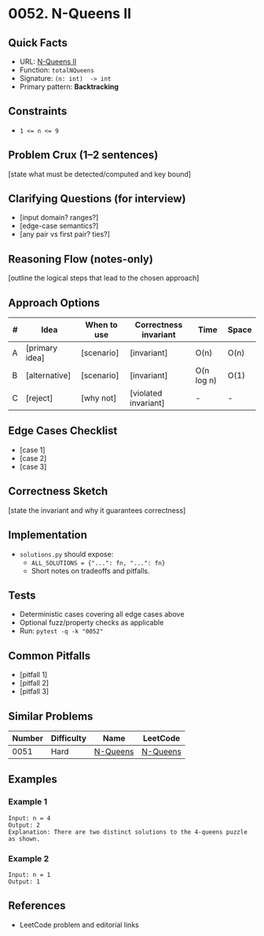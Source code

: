 # 0052. N-Queens II

## Quick Facts

- URL: [N-Queens II](https://leetcode.com/problems/n-queens-ii/)
- Function: `totalNQueens`
- Signature: `(n: int)  -> int`
- Primary pattern: **Backtracking**

## Constraints

- `1 <= n <= 9`

## Problem Crux (1–2 sentences)

[state what must be detected/computed and key bound]

## Clarifying Questions (for interview)

- [input domain? ranges?]
- [edge-case semantics?]
- [any pair vs first pair? ties?]

## Reasoning Flow (notes-only)

[outline the logical steps that lead to the chosen approach]

## Approach Options

| # | Idea | When to use | Correctness invariant | Time | Space |
|---|------|-------------|-----------------------|------|-------|
| A | [primary idea] | [scenario] | [invariant] | O(n) | O(n) |
| B | [alternative] | [scenario] | [invariant] | O(n log n) | O(1) |
| C | [reject] | [why not] | [violated invariant] | - | - |

## Edge Cases Checklist

- [case 1]
- [case 2]
- [case 3]

## Correctness Sketch

[state the invariant and why it guarantees correctness]

## Implementation

- `solutions.py` should expose:
  - `ALL_SOLUTIONS = {"...": fn, "...": fn}`
  - Short notes on tradeoffs and pitfalls.

## Tests

- Deterministic cases covering all edge cases above
- Optional fuzz/property checks as applicable
- Run: `pytest -q -k "0052"`

## Common Pitfalls

- [pitfall 1]
- [pitfall 2]
- [pitfall 3]

## Similar Problems

| Number | Difficulty | Name | LeetCode |
|---|---|---|---|
| 0051 | Hard | [N-Queens](../0051-n-queens/readme.md) | [N-Queens](https://leetcode.com/problems/n-queens/) |

## Examples

### Example 1

```text
Input: n = 4
Output: 2
Explanation: There are two distinct solutions to the 4-queens puzzle as shown.
```

### Example 2

```text
Input: n = 1
Output: 1
```

## References

- LeetCode problem and editorial links
